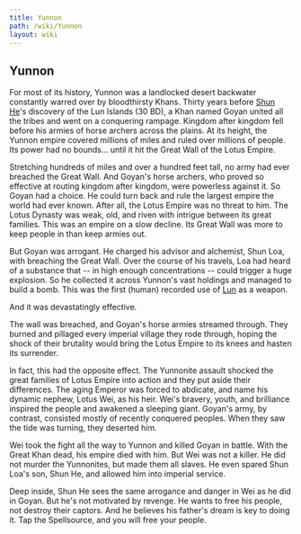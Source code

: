 ```yaml
---
title: Yunnon
path: /wiki/Yunnon
layout: wiki
---
```


## Yunnon

For most of its history, Yunnon was a landlocked desert backwater constantly warred over by bloodthirsty Khans.
Thirty years before [Shun He](/wiki/Shun_He "wikilink")'s discovery of the Lun Islands (30 BD), a Khan named Goyan united all the tribes and went on a conquering rampage.
Kingdom after kingdom fell before his armies of horse archers across the plains.
At its height, the Yunnon empire covered millions of miles and ruled over millions of people.
Its power had no bounds… until it hit the Great Wall of the Lotus Empire.

Stretching hundreds of miles and over a hundred feet tall, no army had ever breached the Great Wall.
And Goyan's horse archers, who proved so effective at routing kingdom after kingdom, were powerless against it.
So Goyan had a choice. He could turn back and rule the largest empire the world had ever known.
After all, the Lotus Empire was no threat to him.
The Lotus Dynasty was weak, old, and riven with intrigue between its great families.
This was an empire on a slow decline.
Its Great Wall was more to keep people in than keep armies out.

But Goyan was arrogant.
He charged his advisor and alchemist, Shun Loa, with breaching the Great Wall.
Over the course of his travels, Loa had heard of a substance that -- in high enough concentrations -- could trigger a huge explosion.
So he collected it across Yunnon's vast holdings and managed to build a bomb.
This was the first (human) recorded use of [Lun](/wiki/Lun "wikilink") as a weapon.

And it was devastatingly effective.

The wall was breached, and Goyan's horse armies streamed through.
They burned and pillaged every imperial village they rode through, hoping the shock of their brutality would bring the Lotus Empire to its knees and hasten its surrender.

In fact, this had the opposite effect.
The Yunnonite assault shocked the great families of Lotus Empire into action and they put aside their differences.
The aging Emperor was forced to abdicate, and name his dynamic nephew, Lotus Wei, as his heir.
Wei's bravery, youth, and brilliance inspired the people and awakened a sleeping giant.
Goyan's army, by contrast, consisted mostly of recently conquered peoples.
When they saw the tide was turning, they deserted him.

Wei took the fight all the way to Yunnon and killed Goyan in battle.
With the Great Khan dead, his empire died with him.
But Wei was not a killer.
He did not murder the Yunnonites, but made them all slaves.
He even spared Shun Loa's son, Shun He, and allowed him into imperial service.

Deep inside, Shun He sees the same arrogance and danger in Wei as he did in Goyan.
But he's not motivated by revenge.
He wants to free his people, not destroy their captors.
And he believes his father's dream is key to doing it.
Tap the Spellsource, and you will free your people.